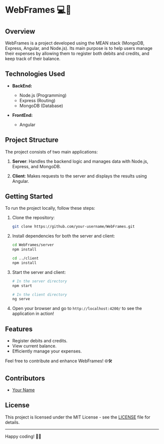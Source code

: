 
# WebFrames 💻🚀

## Overview

WebFrames is a project developed using the MEAN stack (MongoDB, Express, Angular, and Node.js). Its main purpose is to help users manage their expenses by allowing them to register both debits and credits, and keep track of their balance.

## Technologies Used

- **BackEnd:**
  - Node.js (Programming)
  - Express (Routing)
  - MongoDB (Database)

- **FrontEnd:**
  - Angular

## Project Structure

The project consists of two main applications:

1. **Server**: Handles the backend logic and manages data with Node.js, Express, and MongoDB.

2. **Client**: Makes requests to the server and displays the results using Angular.

## Getting Started

To run the project locally, follow these steps:

1. Clone the repository:
   ```bash
   git clone https://github.com/your-username/WebFrames.git
   ```

2. Install dependencies for both the server and client:
   ```bash
   cd WebFrames/server
   npm install
   
   cd ../client
   npm install
   ```

3. Start the server and client:
   ```bash
   # In the server directory
   npm start

   # In the client directory
   ng serve
   ```

4. Open your browser and go to `http://localhost:4200/` to see the application in action!

## Features

- Register debits and credits.
- View current balance.
- Efficiently manage your expenses.

Feel free to contribute and enhance WebFrames! 🌐🛠️

## Contributors

- [Your Name](https://github.com/rafaelsinosak)

## License

This project is licensed under the MIT License - see the [LICENSE](LICENSE) file for details.

---

Happy coding! 🚀✨
